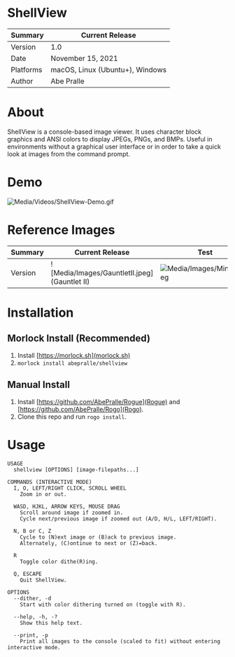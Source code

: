 # ShellView

Summary   | Current Release
----------|-----------------------
Version   | 1.0
Date      | November 15, 2021
Platforms | macOS, Linux (Ubuntu+), Windows
Author    | Abe Pralle

# About
ShellView is a console-based image viewer. It uses character block graphics and ANSI colors to display JPEGs, PNGs, and BMPs. Useful in environments without a graphical user interface or in order to take a quick look at images from the command prompt.

# Demo
![Media/Videos/ShellView-Demo.gif](GIF)

# Reference Images
Summary   | Current Release                              | Test
----------|----------------------------------------------|----
Version   | ![Media/Images/GauntletII.jpeg](Gauntlet II) | ![Media/Images/Minmei.jpeg](Minmei)

# Installation

## Morlock Install (Recommended)
1. Install [https://morlock.sh](morlock.sh)
2. `morlock install abepralle/shellview`

## Manual Install
1. Install [https://github.com/AbePralle/Rogue](Rogue) and [https://github.com/AbePralle/Rogo](Rogo).
2. Clone this repo and run `rogo install`.

# Usage
    USAGE
      shellview [OPTIONS] [image-filepaths...]

    COMMANDS (INTERACTIVE MODE)
      I, O, LEFT/RIGHT CLICK, SCROLL WHEEL
        Zoom in or out.

      WASD, HJKL, ARROW KEYS, MOUSE DRAG
        Scroll around image if zoomed in.
        Cycle next/previous image if zoomed out (A/D, H/L, LEFT/RIGHT).

      N, B or C, Z
        Cycle to (N)ext image or (B)ack to previous image.
        Alternately, (C)ontinue to next or (Z)=back.

      R
        Toggle color dithe(R)ing.

      Q, ESCAPE
        Quit ShellView.

    OPTIONS
      --dither, -d
        Start with color dithering turned on (toggle with R).

      --help, -h, -?
        Show this help text.

      --print, -p
        Print all images to the console (scaled to fit) without entering interactive mode.

